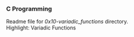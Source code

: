 ### C Programming
Readme file for *0x10-variadic_functions* directory.  
Highlight: Variadic Functions
